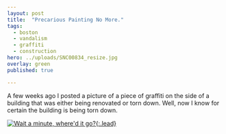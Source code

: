 ```yaml
---
layout: post
title:  "Precarious Painting No More."
tags:
  - boston
  - vandalism
  - graffiti
  - construction
hero: ../uploads/SNC00834_resize.jpg
overlay: green
published: true

---
```


A few weeks ago I posted a picture of a piece of graffiti on the side of a building that was either being renovated or torn down. Well, now I know for certain the building is being torn down.

[![Wait a minute, where'd it go?](../uploads/SNC00834_resize.jpg){:.lead}](../uploads/SNC00834.jpg)